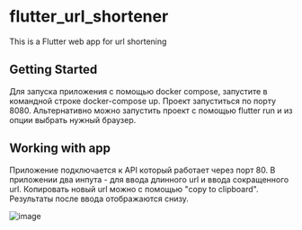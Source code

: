 # flutter_url_shortener

This is a Flutter web app for url shortening

## Getting Started

Для запуска приложения с помощью docker compose, запустите в командной строке docker-compose up. Проект запуститься по порту 8080. 
Альтернативно можно запустить проект с помощью flutter run и из опции выбрать нужный браузер.

## Working with app

Приложение подключается к API который работает через порт 80. 
В приложении два инпута - для ввода длинного url и ввода сокращенного url. 
Копировать новый url можно с помощью "copy to clipboard". Результаты после ввода отображаются снизу.


![image](https://github.com/MADIBARCA/shortyurl_flutter/assets/45726484/60ff5bba-211b-4d88-9bc4-f1e964476ea1)




